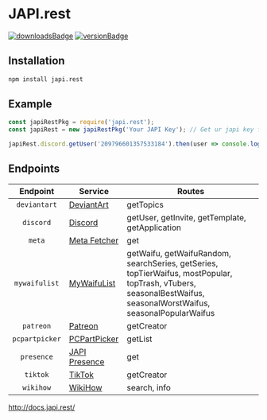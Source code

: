 # JAPI.rest

[![downloadsBadge](https://img.shields.io/npm/dt/japi.rest?style=for-the-badge)](https://npmjs.com/japi.rest)
[![versionBadge](https://img.shields.io/npm/v/japi.rest?style=for-the-badge)](https://npmjs.com/japi.rest)

## Installation

```bash
npm install japi.rest
```

## Example

```js
const japiRestPkg = require('japi.rest');
const japiRest = new japiRestPkg('Your JAPI Key'); // Get ur japi key from https://key.japi.rest

japiRest.discord.getUser('209796601357533184').then(user => console.log(user));

```

## Endpoints

| Endpoint      | Service                      | Routes                       |
|:-------------:|------------------------------|------------------------------|
| `deviantart` | [DeviantArt](https://www.deviantart.com/) | getTopics |
| `discord` | [Discord](https://discord.com/) | getUser, getInvite, getTemplate, getApplication |
| `meta` | [Meta Fetcher](https://cards-dev.twitter.com/validator) | get |
| `mywaifulist` | [MyWaifuList](https://mywaifulist.moe/) | getWaifu, getWaifuRandom, searchSeries, getSeries, topTierWaifus, mostPopular, topTrash, vTubers, seasonalBestWaifus, seasonalWorstWaifus, seasonalPopularWaifus |  
| `patreon` | [Patreon](https://patreon.com) | getCreator |
| `pcpartpicker` | [PCPartPicker](https://pcpartpicker.com/) | getList |
| `presence` | [JAPI Presence](https://docs.japi.rest/#japi-presence) | get |
| `tiktok` | [TikTok](https://tiktok.com) | getCreator |
| `wikihow` | [WikiHow](https://wikihow.com/) | search, info |
http://docs.japi.rest/
